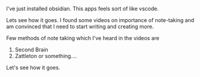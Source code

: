 I've just installed obsidian. This apps feels sort of like vscode.

Lets see how it goes. I found some videos on importance of note-taking and am convinced that I need to start writing and creating more.

Few methods of note taking which I've heard in the videos are

1) Second Brain
2) Zattleton or something....

Let's see how it goes.
